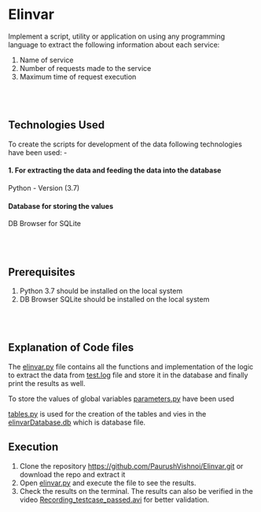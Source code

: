 ﻿# Elinvar
Implement a script, utility or application on using any programming language to
extract the following information about each service:
1. Name of service
2. Number of requests made to the service
3. Maximum time of request execution

<br></br>

## Technologies Used ##

To create the scripts for development of the data following technologies have been used: -
 

#### 1. For extracting the data and feeding the data into the database #### 
Python - Version (3.7)

#### Database for storing the values #### 
DB Browser for SQLite

<br></br>


## Prerequisites ##
1. Python 3.7 should be installed on the local system<br />
2. DB Browser SQLite should be installed on the local system

<br></br>

## Explanation of Code files ##
The [elinvar.py](elinvar.py) file contains all the functions and implementation of the logic to extract the data from [test.log](test.log) file and store it in the database and finally print the results as well.

To store the values of global variables [parameters.py](parameters.py) have been used

[tables.py](tables.py) is used for the creation of the tables and vies in the [elinvarDatabase.db](elinvarDatabase.db) which is database file.

## Execution ##
1. Clone the repository https://github.com/PaurushVishnoi/Elinvar.git or download the repo and extract it<br />
2. Open [elinvar.py](elinvar.py) and execute the file to see the results. <br />
4. Check the results on the terminal. The results can also be verified in the video [Recording_testcase_passed.avi](Recording_testcase_passed.avi) for better validation.

